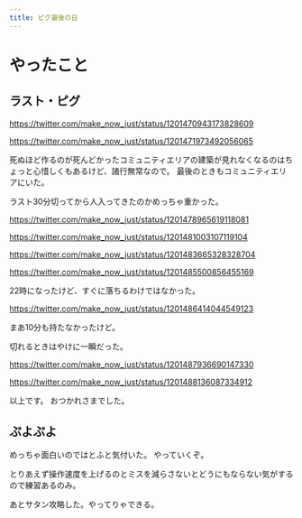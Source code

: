 ```yaml
---
title: ピグ最後の日
---
```


# やったこと

## ラスト・ピグ

<https://twitter.com/make_now_just/status/1201470943173828609>

<https://twitter.com/make_now_just/status/1201471973492056065>

死ぬほど作るのが死んどかったコミュニティエリアの建築が見れなくなるのはちょっと心惜しくもあるけど、諸行無常なので。
最後のときもコミュニティエリアにいた。

ラスト30分切ってから人入ってきたのかめっちゃ重かった。

<https://twitter.com/make_now_just/status/1201478965619118081>

<https://twitter.com/make_now_just/status/1201481003107119104>

<https://twitter.com/make_now_just/status/1201483665328328704>

<https://twitter.com/make_now_just/status/1201485500856455169>

22時になったけど、すぐに落ちるわけではなかった。

<https://twitter.com/make_now_just/status/1201486414044549123>

まあ10分も持たなかったけど。

切れるときはやけに一瞬だった。

<https://twitter.com/make_now_just/status/1201487936690147330>

<https://twitter.com/make_now_just/status/1201488136087334912>

以上です。
おつかれさまでした。

## ぷよぷよ

めっちゃ面白いのではとふと気付いた。
やっていくぞ。

とりあえず操作速度を上げるのとミスを減らさないとどうにもならない気がするので練習あるのみ。

あとサタン攻略した。やってりゃできる。
